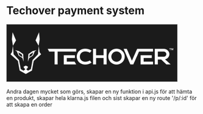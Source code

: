 # Techover payment system

![alt text](./logo.png)

Andra dagen mycket som görs, skapar en ny funktion i api.js för att hämta en produkt, skapar hela klarna.js filen och sist skapar en ny route '/p/:id' för att skapa en order
